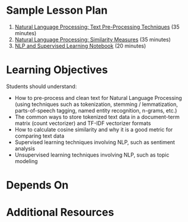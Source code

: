 # Sample Lesson Plan

1. [Natural Language Processing: Text Pre-Processing Techniques](NLP_Text_Preprocessing.pdf) (35 minutes)
2. [Natural Language Processing: Similarity Measures](NLP_Similarity_Measures.pdf) (35 minutes)
3. [NLP and Supervised Learning Notebook](NLP_Supervised_Learning.ipynb) (20 minutes)

# Learning Objectives

Students should understand:
* How to pre-process and clean text for Natural Language Processing (using techniques such as tokenization, stemming / lemmatization, parts-of-speech tagging, named entity recognition, n-grams, etc.)
* The common ways to store tokenized text data in a document-term matrix (count vectorizer) and TF-IDF vectorizer formats
* How to calculate cosine similarity and why it is a good metric for comparing text data
* Supervised learning techniques involving NLP, such as sentiment analysis
* Unsupervised learning techniques involving NLP, such as topic modeling

# Depends On

# Additional Resources